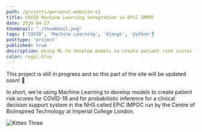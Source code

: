 ```yaml
---
path: /projects/personal-website-v2
title: COVID Machine Learning integration in EPiC IMPOC
date: 2020-04-27
thumbnail: "./thumbnail.png"
tags: ['COVID', 'Machine Learning', 'django', 'python']
posttype: 'project'
published: true
description: Using ML to develop models to create patient risk scores for COVID-19 for a clinical decision support system in the NHS called EPiC IMPOC.
color: regal-blue
---
```


This project is still in progress and so this part of the site will be updated soon!
<span aria-label="image">🤭</span> 

In short, we're using Machine Learning to develop models to create patient risk scores for COVID-19 and for probabilistic inference for a clinical decision support system in the NHS called EPiC IMPOC run by the Centre of BioInspired Technology at Imperial College London.

![Kitten Three](/thumbnail.png)